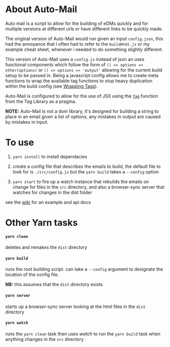 # About Auto-Mail

Auto mail is a script to allow for the building of eDMs quickly and for multiple versions at different urls or have different links to be quickly made.

The original version of Auto-Mail would run given an input `config.json`, this had the annoyance that I often had to refer to the `buildHtml.js` or my example cheat sheet, whenever i needed to do something slightly different.

This version of Auto-Mail uses a `config.js` instead of json an uses functional components which follow the form of `() => options => other(options)` or `() => options => 'output'` allowing for the current build setup to be passed in. Being a javascript config allows me to create meta functions to wrap the available tag functions to stop heavy duplication within the build config (see [Wrapping Tags](https://github.com/darcnite3000/auto-mail/wiki/Wrapping-Tags,-or-Higher-Order-Tags)).

Auto-Mail is configured to allow for the use of JSX using the [`Tag`](https://github.com/darcnite3000/auto-mail/wiki/Tags-Library#tag) function from the Tag Library as a pragma. 

**NOTE:** Auto-Mail is not a dom library, it's designed for building a string to place in an email given a list of options, any mistakes in output are caused by mistakes in input.

# To use

1. `yarn install` to install dependacies

2. create a config file that describes the emails to build, the default file to look for is `./src/config.js` but the `yarn build` takes a `--config` option

3. `yarn start` to fire up a watch instance that rebuilds the emails on change for files in the `src` directory, and also a browser-sync server that watches for changes in the dist folder

see the [wiki](https://github.com/darcnite3000/auto-mail/wiki) for an example and api docs

# Other Yarn tasks
#### `yarn clean`
deletes and remakes the `dist` directory

#### `yarn build`
runs the root building script.
can take a `--config` argument to designate the location of the config file.

**NB:** this assumes that the `dist` directory exists

#### `yarn server`
starts up a _browser-sync_ server looking at the html files in the `dist` directory

#### `yarn watch`
runs the `yarn clean` task then uses _watch_ to run the `yarn build` task when anything changes in the `src` directory
